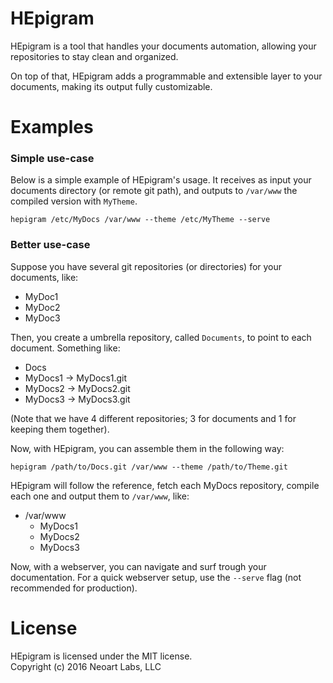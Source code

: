 # HEpigram

HEpigram is a tool that handles your documents automation, allowing your repositories to stay clean and organized.

On top of that, HEpigram adds a programmable and extensible layer to your documents, making its output fully customizable.

# Examples

### Simple use-case

Below is a simple example of HEpigram's usage. It receives as input your documents directory (or remote git path), and outputs to `/var/www` the compiled version with `MyTheme`.

    hepigram /etc/MyDocs /var/www --theme /etc/MyTheme --serve
    
### Better use-case

Suppose you have several git repositories (or directories) for your documents, like:

- MyDoc1
- MyDoc2
- MyDoc3

Then, you create a umbrella repository, called `Documents`, to point to each document. Something like:

- Docs
 - MyDocs1 -> MyDocs1.git
 - MyDocs2 -> MyDocs2.git
 - MyDocs3 -> MyDocs3.git

(Note that we have 4 different repositories; 3 for documents and 1 for keeping them together).

Now, with HEpigram, you can assemble them in the following way:

    hepigram /path/to/Docs.git /var/www --theme /path/to/Theme.git
    
HEpigram will follow the reference, fetch each MyDocs repository, compile each one and output them to `/var/www`, like:

- /var/www
  - MyDocs1
  - MyDocs2
  - MyDocs3

Now, with a webserver, you can navigate and surf trough your documentation. For a quick webserver setup, use the `--serve` flag (not recommended for production).
    

# License

HEpigram is licensed under the MIT license.  
Copyright (c) 2016 Neoart Labs, LLC
